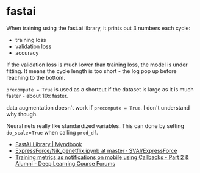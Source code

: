 # fastai

When training using the fast.ai library, it prints out 3 numbers each cycle:

* training loss
* validation loss
* accuracy

If the validation loss is much lower than training loss, the model is under fitting. It means the cycle length is too short - the log pop up before reaching to the bottom.

`precompute = True` is used as a shortcut if the dataset is large as it is much faster - about 10x faster.

data augmentation doesn't work if `precompute = True`. I don't understand why though.

Neural nets really like standardized variables. This can done by setting `do_scale`=`True` when calling `prod_df`.  


* [FastAI Library \| Myndbook](https://myndbook.com/view/6278)
* [ExpressForce/Nik\_genetflix.ipynb at master · SVAI/ExpressForce](https://github.com/SVAI/ExpressForce/blob/master/Nik_genetflix.ipynb)
* [Training metrics as notifications on mobile using Callbacks - Part 2 & Alumni - Deep Learning Course Forums](http://forums.fast.ai/t/training-metrics-as-notifications-on-mobile-using-callbacks/17330)

